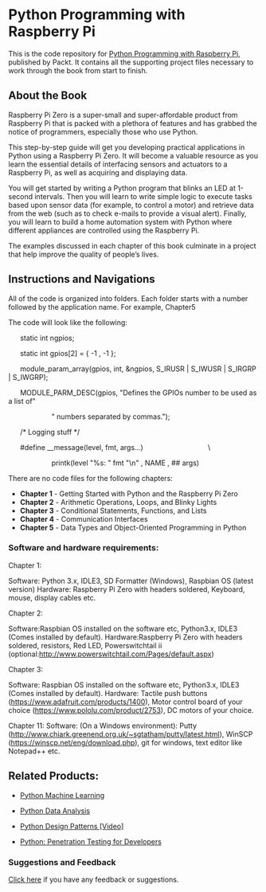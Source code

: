 # Python Programming with Raspberry Pi
This is the code repository for [Python Programming with Raspberry Pi](https://www.packtpub.com/hardware-and-creative/python-programming-raspberry-pi-zero?utm_source=github&utm_medium=repository&utm_content=9781786467577), published by Packt. It contains all the supporting project files necessary to work through the book from start to finish.

## About the Book
Raspberry Pi Zero is a super-small and super-affordable product from Raspberry Pi that is packed with a plethora of features and has grabbed the notice of programmers, especially those who use Python.

This step-by-step guide will get you developing practical applications in Python using a Raspberry Pi Zero. It will become a valuable resource as you learn the essential details of interfacing sensors and actuators to a Raspberry Pi, as well as acquiring and displaying data.

You will get started by writing a Python program that blinks an LED at 1-second intervals. Then you will learn to write simple logic to execute tasks based upon sensor data (for example, to control a motor) and retrieve data from the web (such as to check e-mails to provide a visual alert). Finally, you will learn to build a home automation system with Python where different appliances are controlled using the Raspberry Pi.

The examples discussed in each chapter of this book culminate in a project that help improve the quality of people’s lives.

## Instructions and Navigations
All of the code is organized into folders. Each folder starts with a number followed by the application name. For example, Chapter5


The code will look like the following:

       
         static int ngpios;
       
         static int gpios[2] = { -1 , -1 };
       
         module_param_array(gpios, int, &ngpios, S_IRUSR | S_IWUSR | S_IRGRP | S_IWGRP);
       
       
         MODULE_PARM_DESC(gpios, "Defines the GPIOs number to be used as a list of"
       
                          " numbers separated by commas.");

         /* Logging stuff */
       
         #define __message(level, fmt, args...)                                  \
       
                         printk(level "%s: " fmt "\n" , NAME , ## args)


There are no code files for the following chapters:

- **Chapter 1**  - Getting Started with Python and the Raspberry Pi Zero
- **Chapter 2**  - Arithmetic Operations, Loops, and Blinky Lights
- **Chapter 3**  - Conditional Statements, Functions, and Lists
- **Chapter 4**  - Communication Interfaces
- **Chapter 5**  - Data Types and Object-Oriented Programming in Python

### Software and hardware requirements:

Chapter 1:

Software: Python 3.x, IDLE3, SD Formatter (Windows), Raspbian OS (latest version)
Hardware: Raspberry Pi Zero with headers soldered, Keyboard, mouse, display cables etc.

Chapter 2:

Software:Raspbian OS installed on the software etc, Python3.x, IDLE3 (Comes installed by default).
Hardware:Raspberry Pi Zero with headers soldered, resistors, Red LED, Powerswitchtail ii (optional:http://www.powerswitchtail.com/Pages/default.aspx)

Chapter 3:

Software: Raspbian OS installed on the software etc, Python3.x, IDLE3 (Comes installed by default).
Hardware: Tactile push buttons (https://www.adafruit.com/products/1400), Motor control board of your choice (https://www.pololu.com/product/2753), DC motors of your choice.

Chapter 11:
Software: (On a Windows environment): Putty (http://www.chiark.greenend.org.uk/~sgtatham/putty/latest.html), WinSCP (https://winscp.net/eng/download.php), git for windows, text editor like Notepad++ etc.


## Related Products:

* [Python Machine Learning]( https://www.packtpub.com/big-data-and-business-intelligence/python-machine-learning?utm_source=github&utm_medium=repository&utm_content=9781783555130 )

* [Python Data Analysis]( https://www.packtpub.com/big-data-and-business-intelligence/python-data-analysis?utm_source=github&utm_medium=repository&utm_content=9781783553358 )

* [Python Design Patterns [Video]]( https://www.packtpub.com/application-development/python-design-patterns-video?utm_source=github&utm_medium=repository&utm_content=9781786460677 )

* [Python: Penetration Testing for Developers]( https://www.packtpub.com/networking-and-servers/python-penetration-testing-developers?utm_source=github&utm_medium=repository&utm_content=9781787128187 )

### Suggestions and Feedback
[Click here]( https://docs.google.com/forms/d/e/1FAIpQLSe5qwunkGf6PUvzPirPDtuy1Du5Rlzew23UBp2S-P3wB-GcwQ/viewform ) if you have any feedback or suggestions.


